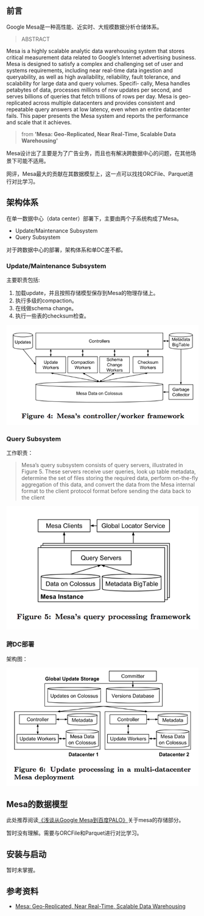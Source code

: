 
## 前言
Google Mesa是一种高性能、近实时、大规模数据分析仓储体系。

>ABSTRACT
>
Mesa is a highly scalable analytic data warehousing system
that stores critical measurement data related to Google’s
Internet advertising business. Mesa is designed to satisfy
a complex and challenging set of user and systems requirements,
including near real-time data ingestion and queryability,
as well as high availability, reliability, fault tolerance,
and scalability for large data and query volumes. Specifi-
cally, Mesa handles petabytes of data, processes millions of
row updates per second, and serves billions of queries that
fetch trillions of rows per day. Mesa is geo-replicated across
multiple datacenters and provides consistent and repeatable
query answers at low latency, even when an entire datacenter
fails. This paper presents the Mesa system and reports
the performance and scale that it achieves.
>  
> from **'Mesa: Geo-Replicated, Near Real-Time, Scalable Data
Warehousing'**

Mesa设计出了主要是为了广告业务，而且也有解决跨数据中心的问题，在其他场景下可能不适用。

网评，Mesa最大的贡献在其数据模型上，这一点可以找找ORCFile、Parquet进行对比学习。


## 架构体系
在单一数据中心（data center）部署下，主要由两个子系统构成了Mesa。

- Update/Maintenance Subsystem
- Query Subsystem

对于跨数据中心的部署，架构体系和单DC差不都。

### Update/Maintenance Subsystem
主要职责包括:

1. 加载update，并且按照存储模型保存到Mesa的物理存储上。
2. 执行多级的compaction。
3. 在线做schema change。
4. 执行一些表的checksum检查。

![](static/mesa/mesa_update_subsystem.png)

### Query Subsystem
工作职责：
>
>Mesa’s query subsystem consists of query servers, illustrated
in Figure 5. These servers receive user queries, look
up table metadata, determine the set of files storing the
required data, perform on-the-fly aggregation of this data,
and convert the data from the Mesa internal format to the
client protocol format before sending the data back to the
client

![](static/mesa/mesa_query_subsystem.png)


### 跨DC部署
架构图：

![](static/mesa/multi_dc_mesa.png)


## Mesa的数据模型

此处推荐阅读[《浅谈从Google Mesa到百度PALO》](http://neoremind.com/2017/09/%E6%B5%85%E8%B0%88%E4%BB%8Egoogle-mesa%E5%88%B0%E7%99%BE%E5%BA%A6palo/)关于mesa的存储部分。

暂时没有理解。需要与ORCFile和Parquet进行对比学习。


## 安装与启动
暂时未掌握。


## 参考资料

 - [Mesa: Geo-Replicated, Near Real-Time, Scalable Data
Warehousing](https://static.googleusercontent.com/media/research.google.com/zh-CN//pubs/archive/42851.pdf)
